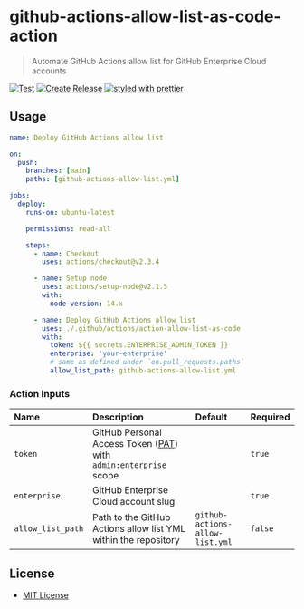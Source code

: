 # github-actions-allow-list-as-code-action

> Automate GitHub Actions allow list for GitHub Enterprise Cloud accounts

[![Test](https://github.com/ActionsDesk/github-actions-allow-list-as-code-action/actions/workflows/test.yml/badge.svg)](https://github.com/ActionsDesk/github-actions-allow-list-as-code-action/actions/workflows/test.yml) [![Create Release](https://github.com/ActionsDesk/github-actions-allow-list-as-code-action/actions/workflows/release.yml/badge.svg)](https://github.com/ActionsDesk/github-actions-allow-list-as-code-action/actions/workflows/release.yml) [![styled with prettier](https://img.shields.io/badge/styled_with-prettier-ff69b4.svg)](https://github.com/prettier/prettier)

## Usage

```yml
name: Deploy GitHub Actions allow list

on:
  push:
    branches: [main]
    paths: [github-actions-allow-list.yml]

jobs:
  deploy:
    runs-on: ubuntu-latest

    permissions: read-all

    steps:
      - name: Checkout
        uses: actions/checkout@v2.3.4

      - name: Setup node
        uses: actions/setup-node@v2.1.5
        with:
          node-version: 14.x

      - name: Deploy GitHub Actions allow list
        uses: ./.github/actions/action-allow-list-as-code
        with:
          token: ${{ secrets.ENTERPRISE_ADMIN_TOKEN }}
          enterprise: 'your-enterprise'
          # same as defined under `on.pull_requests.paths`
          allow_list_path: github-actions-allow-list.yml
```

### Action Inputs

| Name              | Description                                                        | Default                         | Required |
| :---------------- | :----------------------------------------------------------------- | :------------------------------ | :------- |
| `token`           | GitHub Personal Access Token ([PAT]) with `admin:enterprise` scope |                                 | `true`   |
| `enterprise`      | GitHub Enterprise Cloud account slug                               |                                 | `true`   |
| `allow_list_path` | Path to the GitHub Actions allow list YML within the repository    | `github-actions-allow-list.yml` | `false`  |

## License

- [MIT License](./license)

[pat]: https://docs.github.com/en/github/authenticating-to-github/creating-a-personal-access-token 'Personal Access Token'
